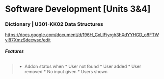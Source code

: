 # Software Development [Units 3&4]

### Dictionary | U301-KK02 Data Structures
https://docs.google.com/document/d/196H_CxLlFiyrgh3hXdYYHGD_o8FTWyl87XmzSdecwso/edit
###### **Features**
> - Addon status when 
      * User not found
      * User added
      * User removed
      * No input given
      * Users shown
     
